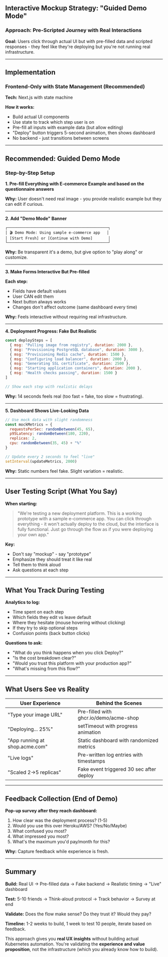 
## Interactive Mockup Strategy: "Guided Demo Mode"

### Approach: Pre-Scripted Journey with Real Interactions

**Goal:** Users click through actual UI but with pre-filled data and scripted responses - they feel like they're deploying but you're not running real infrastructure.

***

## Implementation

### Frontend-Only with State Management (Recommended)
**Tech:** Next.js with state machine

**How it works:**
- Build actual UI components
- Use state to track which step user is on
- Pre-fill all inputs with example data (but allow editing)
- "Deploy" button triggers 5-second animation, then shows dashboard
- No backend - just transitions between screens

***

## Recommended: Guided Demo Mode

### Step-by-Step Setup

**1. Pre-fill Everything with E-commerce Example and based on the questionnaire answers**


**Why:** User doesn't need real image - you provide realistic example but they can edit if curious.

***

**2. Add "Demo Mode" Banner**

```
┌─────────────────────────────────────────────┐
│ 🎬 Demo Mode: Using sample e-commerce app   │
│ [Start Fresh] or [Continue with Demo]       │
└─────────────────────────────────────────────┘
```

**Why:** Be transparent it's a demo, but give option to "play along" or customize.

***

**3. Make Forms Interactive But Pre-filled**

**Each step:**
- Fields have default values
- User CAN edit them
- Next button always works
- Changes don't affect outcome (same dashboard every time)

**Why:** Feels interactive without requiring real infrastructure.

***

**4. Deployment Progress: Fake But Realistic**

```javascript
const deploySteps = [
  { msg: "Pulling image from registry", duration: 2000 },
  { msg: "Provisioning PostgreSQL database", duration: 3000 },
  { msg: "Provisioning Redis cache", duration: 1500 },
  { msg: "Configuring load balancer", duration: 2000 },
  { msg: "Generating SSL certificate", duration: 2500 },
  { msg: "Starting application containers", duration: 2000 },
  { msg: "Health checks passing", duration: 1500 }
]

// Show each step with realistic delays
```

**Why:** 14 seconds feels real (too fast = fake, too slow = frustrating).

***

**5. Dashboard Shows Live-Looking Data**

```javascript
// Use mock data with slight randomness
const mockMetrics = {
  requestsPerSec: randomBetween(45, 65),
  p95Latency: randomBetween(180, 220),
  replicas: 2,
  cpu: randomBetween(35, 45) + "%"
}

// Update every 2 seconds to feel "live"
setInterval(updateMetrics, 2000)
```

**Why:** Static numbers feel fake. Slight variation = realistic.

***

## User Testing Script (What You Say)

**When starting:**
> "We're testing a new deployment platform. This is a working prototype with a sample e-commerce app. You can click through everything - it won't actually deploy to the cloud, but the interface is fully functional. Just go through the flow as if you were deploying your own app."

**Key:**
- Don't say "mockup" - say "prototype"
- Emphasize they should treat it like real
- Tell them to think aloud
- Ask questions at each step

***

## What You Track During Testing

**Analytics to log:**
- Time spent on each step
- Which fields they edit vs leave default
- Where they hesitate (mouse hovering without clicking)
- If they try to skip optional steps
- Confusion points (back button clicks)

**Questions to ask:**
- "What do you think happens when you click Deploy?"
- "Is the cost breakdown clear?"
- "Would you trust this platform with your production app?"
- "What's missing from this flow?"

***

## What Users See vs Reality

| **User Experience** | **Behind the Scenes** |
|---|---|
| "Type your image URL" | Pre-filled with ghcr.io/demo/acme-shop |
| "Deploying... 25%" | setTimeout with progress animation |
| "App running at shop.acme.com" | Static dashboard with randomized metrics |
| "Live logs" | Pre-written log entries with timestamps |
| "Scaled 2→5 replicas" | Fake event triggered 30 sec after deploy |

***

## Feedback Collection (End of Demo)

**Pop-up survey after they reach dashboard:**
1. How clear was the deployment process? (1-5)
2. Would you use this over Heroku/AWS? (Yes/No/Maybe)
3. What confused you most?
4. What impressed you most?
5. What's the maximum you'd pay/month for this?

**Why:** Capture feedback while experience is fresh.

***

## Summary

**Build:** Real UI → Pre-filled data → Fake backend → Realistic timing → "Live" dashboard

**Test:** 5-10 friends → Think-aloud protocol → Track behavior → Survey at end

**Validate:** Does the flow make sense? Do they trust it? Would they pay?

**Timeline:** 1-2 weeks to build, 1 week to test 10 people, iterate based on feedback.

This approach gives you **real UX insights** without building actual Kubernetes automation. You're validating the **experience and value proposition**, not the infrastructure (which you already know how to build).

